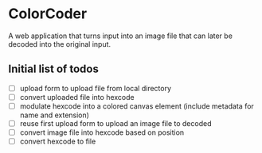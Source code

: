 # ColorCoder
A web application that turns input into an image file that can later be decoded into the original input.

## Initial list of todos
- [ ] upload form to upload file from local directory
- [ ] convert uploaded file into hexcode
- [ ] modulate hexcode into a colored canvas element (include metadata for name and extension)
- [ ] reuse first upload form to upload an image file to decoded
- [ ] convert image file into hexcode based on position
- [ ] convert hexcode to file